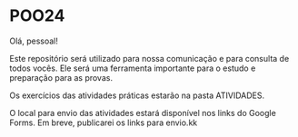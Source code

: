 # POO24

Olá, pessoal!

Este repositório será utilizado para nossa comunicação e para consulta de todos vocês. Ele será uma ferramenta importante para o estudo e preparação para as provas.

Os exercícios das atividades práticas estarão na pasta ATIVIDADES.

O local para envio das atividades estará disponível nos links do Google Forms. Em breve, publicarei os links para envio.kk